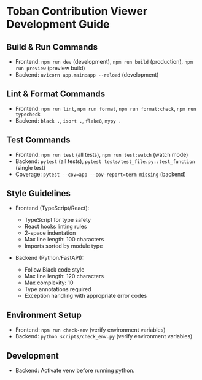 # Toban Contribution Viewer Development Guide

## Build & Run Commands
- Frontend: `npm run dev` (development), `npm run build` (production), `npm run preview` (preview build)
- Backend: `uvicorn app.main:app --reload` (development)

## Lint & Format Commands
- Frontend: `npm run lint`, `npm run format`, `npm run format:check`, `npm run typecheck`
- Backend: `black .`, `isort .`, `flake8`, `mypy .`

## Test Commands
- Frontend: `npm run test` (all tests), `npm run test:watch` (watch mode)
- Backend: `pytest` (all tests), `pytest tests/test_file.py::test_function` (single test)
- Coverage: `pytest --cov=app --cov-report=term-missing` (backend)

## Style Guidelines
- Frontend (TypeScript/React):
  - TypeScript for type safety
  - React hooks linting rules
  - 2-space indentation
  - Max line length: 100 characters
  - Imports sorted by module type

- Backend (Python/FastAPI):
  - Follow Black code style
  - Max line length: 120 characters
  - Max complexity: 10
  - Type annotations required
  - Exception handling with appropriate error codes

## Environment Setup
- Frontend: `npm run check-env` (verify environment variables)
- Backend: `python scripts/check_env.py` (verify environment variables)

## Development
- Backend: Activate venv before running python.
